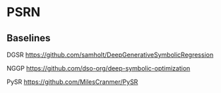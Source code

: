 # PSRN

## Baselines

DGSR https://github.com/samholt/DeepGenerativeSymbolicRegression

NGGP https://github.com/dso-org/deep-symbolic-optimization

PySR https://github.com/MilesCranmer/PySR


